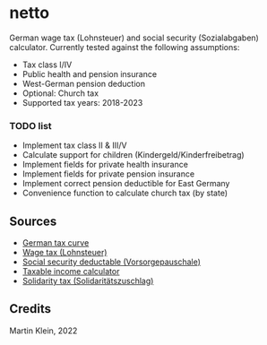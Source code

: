 # netto

German wage tax (Lohnsteuer) and social security (Sozialabgaben) calculator.
Currently tested against the following assumptions:
* Tax class I/IV
* Public health and pension insurance
* West-German pension deduction
* Optional: Church tax
* Supported tax years: 2018-2023

### TODO list

* Implement tax class II & III/V
* Calculate support for children (Kindergeld/Kinderfreibetrag)
* Implement fields for private health insurance
* Implement fields for private pension insurance
* Implement correct pension deductible for East Germany
* Convenience function to calculate church tax (by state)

## Sources

* [German tax curve](https://www.bmf-steuerrechner.de/Tarifhistorie_Steuerrechner.pdf?__blob=publicationFile&v=1)
* [Wage tax (Lohnsteuer)](https://www.bmf-steuerrechner.de/bl/bl2022/eingabeformbl2022.xhtml)
* [Social security deductable (Vorsorgepauschale)](https://www.lohn-info.de/vorsorgepauschale.html)
* [Taxable income calculator](https://udo-brechtel.de/mathe/est_gsv/reverse_zve_brutto.htm)
* [Solidarity tax (Solidaritätszuschlag)](https://www.lohn-info.de/solizuschlag.html)

## Credits

Martin Klein, 2022